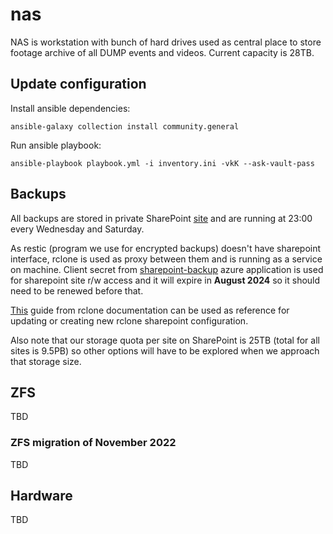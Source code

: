 # nas

NAS is workstation with bunch of hard drives used as central place to store
footage archive of all DUMP events and videos. Current capacity is 28TB.

## Update configuration

Install ansible dependencies:

```
ansible-galaxy collection install community.general
```

Run ansible playbook:

```
ansible-playbook playbook.yml -i inventory.ini -vkK --ask-vault-pass
```

## Backups

All backups are stored in private SharePoint [site](https://dumphr.sharepoint.com/sites/nas-backup/Shared%20Documents/Forms/AllItems.aspx)
and are running at 23:00 every Wednesday and Saturday.

As restic (program we use for encrypted backups) doesn't have sharepoint
interface, rclone is used as proxy between them and is running as a service on
machine. Client secret from [sharepoint-backup](https://portal.azure.com/#view/Microsoft_AAD_RegisteredApps/ApplicationMenuBlade/~/Overview/appId/51ca1c13-acba-480c-9da8-081272faf7c7) 
azure application is used for sharepoint site r/w access and it will expire
in **August 2024** so it should need to be renewed before that.

[This](https://rclone.org/onedrive/) guide from rclone documentation can be used
as reference for updating or creating new rclone sharepoint configuration.

Also note that our storage quota per site on SharePoint is 25TB (total for all
sites is 9.5PB) so other options will have to be explored when we approach that
storage size.

## ZFS

TBD

### ZFS migration of November 2022

TBD

## Hardware

TBD